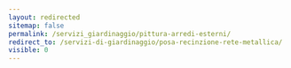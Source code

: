 ```yaml
---
layout: redirected
sitemap: false
permalink: /servizi_giardinaggio/pittura-arredi-esterni/
redirect_to: /servizi-di-giardinaggio/posa-recinzione-rete-metallica/
visible: 0
---
```


